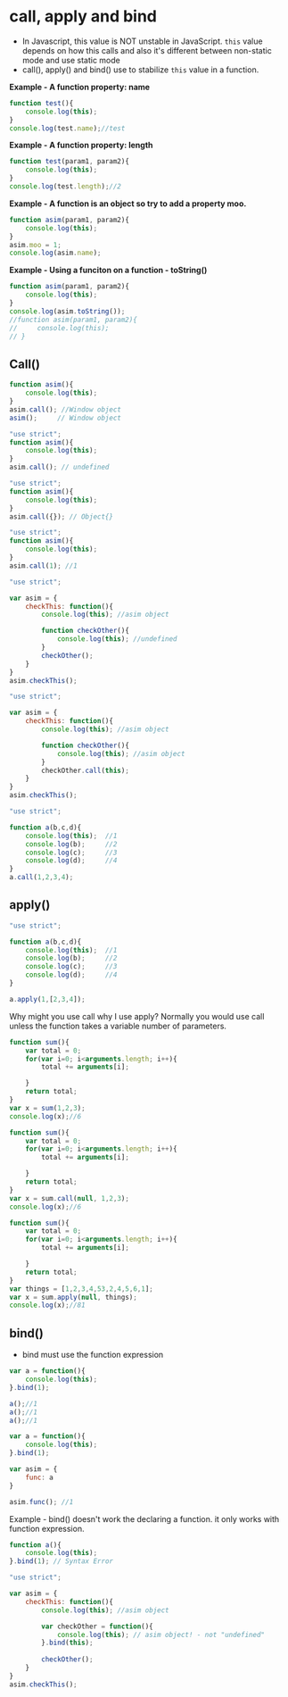 # call, apply and bind


- In Javascript, this value is NOT unstable in JavaScript. `this` value depends on how this calls and also it's different between non-static mode and use static mode
- call(), apply() and bind() use to stabilize `this` value in a function.
 

**Example - A function property:  name**
```js
function test(){
    console.log(this);
}
console.log(test.name);//test
```

**Example - A function property:  length**

```js
function test(param1, param2){
    console.log(this);
}
console.log(test.length);//2
```

**Example - A function is an object so try to add a property moo.**
```js
function asim(param1, param2){
    console.log(this);
}
asim.moo = 1;
console.log(asim.name);
```

**Example - Using a funciton on a function - toString()**
```js
function asim(param1, param2){
    console.log(this);
}
console.log(asim.toString());
//function asim(param1, param2){
//     console.log(this);
// }
```
## Call()

```js
function asim(){
    console.log(this);
}
asim.call(); //Window object
asim();     // Window object
```


```js
"use strict";
function asim(){
    console.log(this);
}
asim.call(); // undefined
```


```js
"use strict";
function asim(){
    console.log(this);
}
asim.call({}); // Object{}
```


```js
"use strict";
function asim(){
    console.log(this);
}
asim.call(1); //1
```


```js
"use strict";

var asim = {
    checkThis: function(){
        console.log(this); //asim object

        function checkOther(){
            console.log(this); //undefined
        }
        checkOther();
    }
}
asim.checkThis();
```

```js
"use strict";

var asim = {
    checkThis: function(){
        console.log(this); //asim object

        function checkOther(){
            console.log(this); //asim object
        }
        checkOther.call(this);
    }
}
asim.checkThis();
```


```js
"use strict";

function a(b,c,d){
    console.log(this);  //1
    console.log(b);     //2
    console.log(c);     //3
    console.log(d);     //4
}
a.call(1,2,3,4);
```

## apply()

```js
"use strict";

function a(b,c,d){
    console.log(this);  //1
    console.log(b);     //2
    console.log(c);     //3
    console.log(d);     //4
}

a.apply(1,[2,3,4]);
```
Why might you use call why I use apply?
Normally you would use call unless the function takes a variable number of parameters.


```js
function sum(){
    var total = 0;
    for(var i=0; i<arguments.length; i++){
        total += arguments[i];

    }
    return total;
}
var x = sum(1,2,3);
console.log(x);//6
```

```js
function sum(){
    var total = 0;
    for(var i=0; i<arguments.length; i++){
        total += arguments[i];

    }
    return total;
}
var x = sum.call(null, 1,2,3);
console.log(x);//6
```

```js
function sum(){
    var total = 0;
    for(var i=0; i<arguments.length; i++){
        total += arguments[i];

    }
    return total;
}
var things = [1,2,3,4,53,2,4,5,6,1];
var x = sum.apply(null, things);
console.log(x);//81
```

## bind()

- bind must use the function expression


```js
var a = function(){
    console.log(this);
}.bind(1);

a();//1
a();//1
a();//1

```


```js
var a = function(){
    console.log(this);
}.bind(1);

var asim = {
    func: a 
}

asim.func(); //1

```


Example - bind() doesn't work the declaring a function. it only works with function expression.
```js
function a(){
    console.log(this);
}.bind(1); // Syntax Error


```


```js
"use strict";

var asim = {
    checkThis: function(){
        console.log(this); //asim object

        var checkOther = function(){
            console.log(this); // asim object! - not "undefined"
        }.bind(this); 
        
        checkOther();
    }
}
asim.checkThis();

```